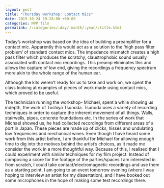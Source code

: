 ```yaml
---
layout: post
title: "Thursday workshop: Contact Mics"
date: 2019-10-24 19:28:00 +00:00
categories: MPP film
permalink: /:categories/:day/:month/:year/:title.html
---
```


Today’s workshop was based on the idea of building a preamplifier for a contact mic. Apparently this would act as a solution to the ‘high pass filter problem’ of standard contact mics. The impedance mismatch creates a high pass filter which produces the scratchy, claustrophobic sound usually associated with contact mic recordings. This preamp eliminates this and allows the capture of low end, giving the recordings a frequency spectrum more akin to the whole range of the human ear. 

Although the kits weren’t ready for us to take and work on, we spent the class looking at examples of pieces of work made using contact mics, which proved to be useful. 

The technician running the workshop- Michael, spent a while showing us indepth, the work of Toshiya Tsunoda. Tsunoda uses a variety of recording techniques in order to capture the inherent movement of all things. Walls, stairwells, pipes, concrete foundations etc. In the series of work that Michael showed us, he had collected recordings from different areas of a port in Japan. These pieces are made up of clicks, hisses and undulating low frequencies and mechanical wines. Even though I have heard some work from this artist before, I am thankful for Michael for allowing enough time to dig into the motives behind the artist’s choices, as it made me consider the work in a more thoughtful way. Because of this, I realised that I could experiment with similar techniques for my film project. Instead of composing a score for the footage of the parties/spaces I am interested in from scratch, I could take contact/electromagnetic recordings and use them as a starting point. I am going to an event tomorrow evening (where I was hoping to interview an artist for my dissertation), and I have booked out some microphones in the hope of making some test recordings there.
